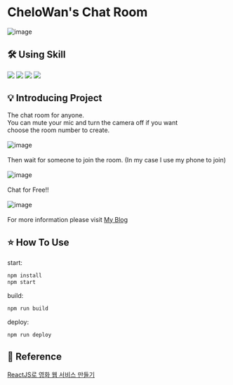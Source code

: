 # CheloWan's Chat Room
> 

![image](https://user-images.githubusercontent.com/105213482/230747982-c8bab108-a143-4461-aa6e-55f83222e08e.png)




## 🛠 Using Skill

<img src="https://img.shields.io/badge/Javascript-F7DF1E?style=for-the-badge&logo=react&logoColor=white">  <img src="https://img.shields.io/badge/node.js-339933?style=for-the-badge&logo=nodedotjs&logoColor=white">  <img src="https://img.shields.io/badge/socketdotio-010101?style=for-the-badge&logo=socketdotio&logoColor=white">   <img src="https://img.shields.io/badge/webrtc-333333?style=for-the-badge&logo=webrtc&logoColor=white">





## 💡 Introducing Project

The chat room for anyone.<br>
You can mute your mic and turn the camera off if you want <br>
choose the room number to create.
<br><br>
![image](https://user-images.githubusercontent.com/105213482/231857494-86f92b4d-b6d6-46f8-a852-5af6498499cb.png)
<br><br>
Then wait for someone to join the room.
(In my case I use my phone to join)
<br><br>
![image](https://user-images.githubusercontent.com/105213482/231857902-3e495ef8-bfe7-4ccd-94dc-be10d0dfff6f.png)
<br><br>
Chat for Free!!
<br><br>
![image](https://user-images.githubusercontent.com/105213482/231858024-af6a0313-aeee-46cd-b547-d80585ffd6a6.png)
<br><br>
For more information please visit [My Blog](https://cheolwan.tistory.com/category/Zoom%20%EC%BD%94%EB%94%A9)
<br>

## ⭐️ How To Use

start:

```sh
npm install
npm start
```

build:

```sh
npm run build
```

deploy:

```sh
npm run deploy
```

## 📁 Reference
[ReactJS로 영화 웹 서비스 만들기](https://nomadcoders.co/react-for-beginners)
